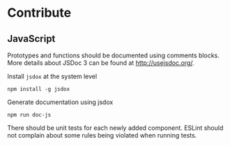 # Contribute

## JavaScript 

Prototypes and functions should be documented using comments blocks.
More details about JSDoc 3 can be found at http://usejsdoc.org/.    

Install `jsdox` at the system level

    npm install -g jsdox

Generate documentation using jsdox

    npm run doc-js
    
There should be unit tests for each newly added component.
ESLint should not complain about some rules being violated when running tests.
